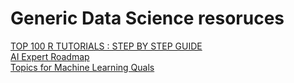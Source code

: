 # Generic Data Science resoruces


[TOP 100 R TUTORIALS : STEP BY STEP GUIDE](https://www.listendata.com/p/r-programming-tutorials.html)\
[AI Expert Roadmap](https://i.am.ai/roadmap/#note)\
[Topics for Machine Learning Quals](http://mlg.eng.cam.ac.uk/zoubin/topics-list.html)
